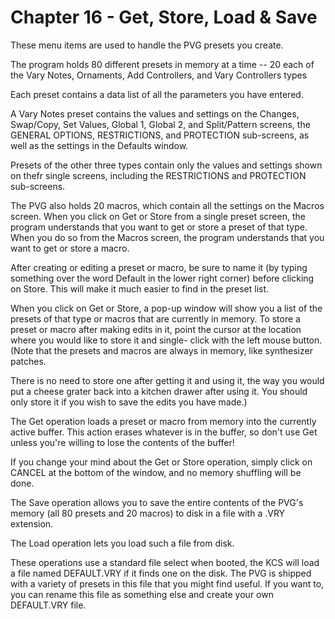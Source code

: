 # Chapter 16 - Get, Store, Load & Save

These menu items are used to handle the PVG presets you create.

The program holds 80 different presets in memory at a time -- 20 each of the Vary Notes, Ornaments, Add Controllers, and Vary Controllers types

Each preset contains a data list of all the parameters you have entered.

A Vary Notes preset contains the values and settings on the Changes, Swap/Copy, Set Values, Global 1, Global 2, and Split/Pattern screens, the GENERAL OPTIONS, RESTRICTIONS, and PROTECTION sub-screens, as well as the settings in the Defaults window.

Presets of the other three types contain only the values and settings shown on thefr single screens, including the RESTRICTIONS and PROTECTION sub-screens.

The PVG also holds 20 macros, which contain all the settings on the Macros screen. When you click on Get or Store from a single preset screen, the program understands that you want to get or store a preset of that type. When you do so from the Macros screen, the program understands that you want to get or store a macro.

After creating or editing a preset or macro, be sure to name it (by typing something over the word Default in the lower right corner) before clicking on Store. This will make it much easier to find in the preset list.

When you click on Get or Store, a pop-up window will show you a list of the presets of that type or macros that are currently in memory. To store a preset or macro after making edits in it, point the cursor at the location where you would like to store it and single- click with the left mouse button. (Note that the presets and macros are always in memory, like synthesizer patches.

There is no need to store one after getting it and using it, the way you would put a cheese grater back into a kitchen drawer after using it. You should only store it if you wish to save the edits you have made.)

The Get operation loads a preset or macro from memory into the currently active buffer. This action erases whatever is in the buffer, so don't use Get unless you're willing to lose the contents of the buffer!

If you change your mind about the Get or Store operation, simply click on CANCEL at the bottom of the window, and no memory shuffling will be done.

The Save operation allows you to save the entire contents of the PVG's memory (all 80 presets and 20 macros) to disk in a file with a .VRY extension.

The Load operation lets you load such a file from disk.

These operations use a standard file select when booted, the KCS will load a file named DEFAULT.VRY if it finds one on the disk. The PVG is shipped with a variety of presets in this file that you might find useful. If you want to, you can rename this file as something else and create your own DEFAULT.VRY file.
